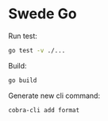 # Swede Go

Run test:

```sh
go test -v ./...
```

Build:

```sh
go build
```

Generate new cli command:

```sh
cobra-cli add format
```
